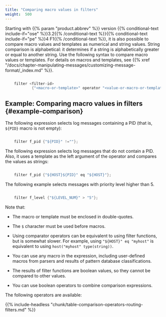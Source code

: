 ```yaml
---
title: "Comparing macro values in filters"
weight:  500
---
```

<!-- DISCLAIMER: This file is based on the syslog-ng Open Source Edition documentation https://github.com/balabit/syslog-ng-ose-guides/commit/2f4a52ee61d1ea9ad27cb4f3168b95408fddfdf2 and is used under the terms of The syslog-ng Open Source Edition Documentation License. The file has been modified by Axoflow. -->

Starting with {{% param "product.abbrev" %}} version {{% conditional-text include-if="ose" %}}3.2{{% /conditional-text %}}{{% conditional-text include-if="pe" %}}4 F1{{% /conditional-text %}}, it is also possible to compare macro values and templates as numerical and string values. String comparison is alphabetical: it determines if a string is alphabetically greater or equal to another string. Use the following syntax to compare macro values or templates. For details on macros and templates, see {{% xref "/docs/chapter-manipulating-messages/customizing-message-format/_index.md" %}}.

```c

    filter <filter-id>
            {"<macro-or-template>" operator "<value-or-macro-or-template>"};

```


## Example: Comparing macro values in filters {#example-comparison}

The following expression selects log messages containing a PID (that is, `${PID}` macro is not empty):

```c

    filter f_pid {"${PID}" !=""};

```

The following expression selects log messages that do not contain a PID. Also, it uses a template as the left argument of the operator and compares the values as strings:

```c

    filter f_pid {"${HOST}${PID}" eq "${HOST}"};

```

The following example selects messages with priority level higher than 5.

```c

    filter f_level {"${LEVEL_NUM}" > "5"};

```


Note that:

  - The macro or template must be enclosed in double-quotes.

  - The `$` character must be used before macros.

  - Using comparator operators can be equivalent to using filter functions, but is somewhat slower. For example, using `"${HOST}" eq "myhost"` is equivalent to using `host("myhost" type(string))`.

  - You can use any macro in the expression, including user-defined macros from parsers and results of pattern database classifications.

  - The results of filter functions are boolean values, so they cannot be compared to other values.

  - You can use boolean operators to combine comparison expressions.

The following operators are available:

{{% include-headless "chunk/table-comparison-operators-routing-filters.md" %}}
